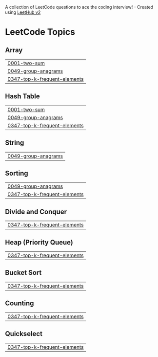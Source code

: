 A collection of LeetCode questions to ace the coding interview! - Created using [LeetHub v2](https://github.com/arunbhardwaj/LeetHub-2.0)
<!---LeetCode Topics Start-->
# LeetCode Topics
## Array
|  |
| ------- |
| [0001-two-sum](https://github.com/naol45/DataStructures-and-Algorithms/tree/master/0001-two-sum) |
| [0049-group-anagrams](https://github.com/naol45/DataStructures-and-Algorithms/tree/master/0049-group-anagrams) |
| [0347-top-k-frequent-elements](https://github.com/naol45/DataStructures-and-Algorithms/tree/master/0347-top-k-frequent-elements) |
## Hash Table
|  |
| ------- |
| [0001-two-sum](https://github.com/naol45/DataStructures-and-Algorithms/tree/master/0001-two-sum) |
| [0049-group-anagrams](https://github.com/naol45/DataStructures-and-Algorithms/tree/master/0049-group-anagrams) |
| [0347-top-k-frequent-elements](https://github.com/naol45/DataStructures-and-Algorithms/tree/master/0347-top-k-frequent-elements) |
## String
|  |
| ------- |
| [0049-group-anagrams](https://github.com/naol45/DataStructures-and-Algorithms/tree/master/0049-group-anagrams) |
## Sorting
|  |
| ------- |
| [0049-group-anagrams](https://github.com/naol45/DataStructures-and-Algorithms/tree/master/0049-group-anagrams) |
| [0347-top-k-frequent-elements](https://github.com/naol45/DataStructures-and-Algorithms/tree/master/0347-top-k-frequent-elements) |
## Divide and Conquer
|  |
| ------- |
| [0347-top-k-frequent-elements](https://github.com/naol45/DataStructures-and-Algorithms/tree/master/0347-top-k-frequent-elements) |
## Heap (Priority Queue)
|  |
| ------- |
| [0347-top-k-frequent-elements](https://github.com/naol45/DataStructures-and-Algorithms/tree/master/0347-top-k-frequent-elements) |
## Bucket Sort
|  |
| ------- |
| [0347-top-k-frequent-elements](https://github.com/naol45/DataStructures-and-Algorithms/tree/master/0347-top-k-frequent-elements) |
## Counting
|  |
| ------- |
| [0347-top-k-frequent-elements](https://github.com/naol45/DataStructures-and-Algorithms/tree/master/0347-top-k-frequent-elements) |
## Quickselect
|  |
| ------- |
| [0347-top-k-frequent-elements](https://github.com/naol45/DataStructures-and-Algorithms/tree/master/0347-top-k-frequent-elements) |
<!---LeetCode Topics End-->